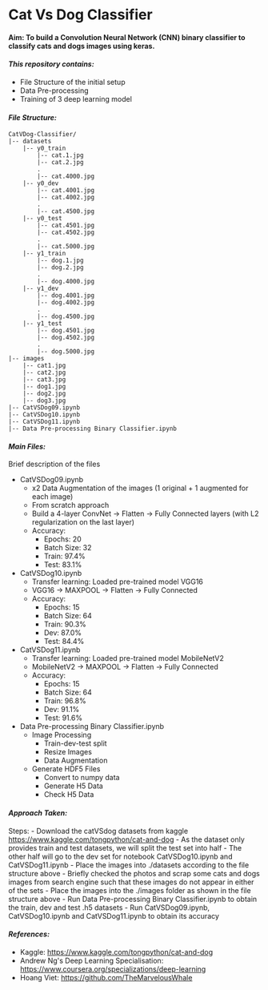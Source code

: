 # Cat Vs Dog Classifier

#### Aim: To build a Convolution Neural Network (CNN) binary classifier to classify cats and dogs images using keras.

#### _This repository contains:_
  - File Structure of the initial setup
  - Data Pre-processing
  - Training of 3 deep learning model

#### _File Structure:_
```
CatVDog-Classifier/
|-- datasets
    |-- y0_train
        |-- cat.1.jpg
        |-- cat.2.jpg
        .
        |-- cat.4000.jpg
    |-- y0_dev
        |-- cat.4001.jpg
        |-- cat.4002.jpg
        .
        |-- cat.4500.jpg
    |-- y0_test
        |-- cat.4501.jpg
        |-- cat.4502.jpg
        .
        |-- cat.5000.jpg
    |-- y1_train
        |-- dog.1.jpg
        |-- dog.2.jpg
        .
        |-- dog.4000.jpg
    |-- y1_dev
        |-- dog.4001.jpg
        |-- dog.4002.jpg
        .
        |-- dog.4500.jpg
    |-- y1_test
        |-- dog.4501.jpg
        |-- dog.4502.jpg
        .
        |-- dog.5000.jpg
|-- images
    |-- cat1.jpg
    |-- cat2.jpg
    |-- cat3.jpg
    |-- dog1.jpg
    |-- dog2.jpg
    |-- dog3.jpg
|-- CatVSDog09.ipynb
|-- CatVSDog10.ipynb
|-- CatVSDog11.ipynb
|-- Data Pre-processing Binary Classifier.ipynb
```
#### _Main Files:_
Brief description of the files
  - CatVSDog09.ipynb
	- x2 Data Augmentation of the images (1 original + 1 augmented for each image)
	- From scratch approach
    - Build a 4-layer ConvNet -> Flatten -> Fully Connected layers (with L2 regularization on the last layer)
	- Accuracy:
		- Epochs: 20
		- Batch Size: 32
		- Train: 97.4%
		- Test: 83.1%
  - CatVSDog10.ipynb
	- Transfer learning: Loaded pre-trained model VGG16
	- VGG16 -> MAXPOOL -> Flatten -> Fully Connected
	- Accuracy:
		- Epochs: 15
		- Batch Size: 64
		- Train: 90.3%
		- Dev: 87.0%
		- Test: 84.4%
  - CatVSDog11.ipynb
	- Transfer learning: Loaded pre-trained model MobileNetV2
	- MobileNetV2 -> MAXPOOL -> Flatten -> Fully Connected
	- Accuracy:
		- Epochs: 15
		- Batch Size: 64
		- Train: 96.8%
		- Dev: 91.1%
		- Test: 91.6%
  - Data Pre-processing Binary Classifier.ipynb
	- Image Processing
        - Train-dev-test split
        - Resize Images
        - Data Augmentation
	- Generate HDF5 Files    
        - Convert to numpy data
        - Generate H5 Data
        - Check H5 Data
		
#### _Approach Taken:_
  Steps:
	- Download the catVSdog datasets from kaggle https://www.kaggle.com/tongpython/cat-and-dog
	- As the dataset only provides train and test datasets, we will split the test set into half
	- The other half will go to the dev set for notebook CatVSDog10.ipynb and CatVSDog11.ipynb
	- Place the images into ./datasets according to the file structure above
	- Briefly checked the photos and scrap some cats and dogs images from search engine such that these images do not appear in either of the sets
	- Place the images into the ./images folder as shown in the file structure above
	- Run Data Pre-processing Binary Classifier.ipynb to obtain the train, dev and test .h5 datasets
	- Run CatVSDog09.ipynb, CatVSDog10.ipynb and CatVSDog11.ipynb to obtain its accuracy
	
#### _References:_
- Kaggle: https://www.kaggle.com/tongpython/cat-and-dog
- Andrew Ng's Deep Learning Specialisation: https://www.coursera.org/specializations/deep-learning
- Hoang Viet: https://github.com/TheMarvelousWhale
